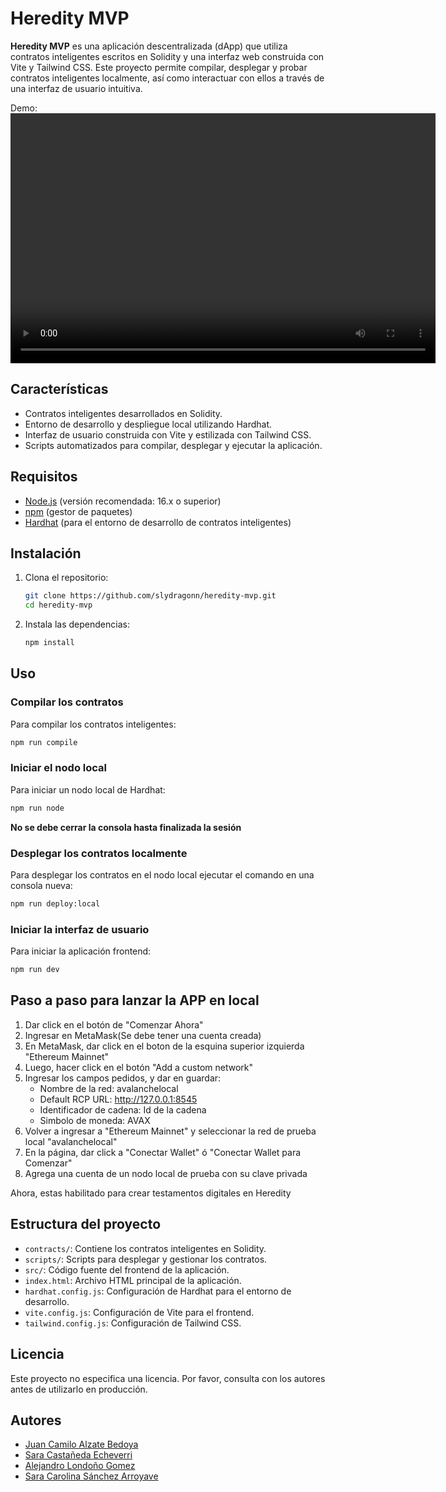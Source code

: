 # Heredity MVP

**Heredity MVP** es una aplicación descentralizada (dApp) que utiliza contratos inteligentes escritos en Solidity y una interfaz web construida con Vite y Tailwind CSS. Este proyecto permite compilar, desplegar y probar contratos inteligentes localmente, así como interactuar con ellos a través de una interfaz de usuario intuitiva.

Demo:
<video width="680" height="400" controls>
  <source src="media/heredity-demo.mp4" type="video/mp4">
</video>

## Características

* Contratos inteligentes desarrollados en Solidity.
* Entorno de desarrollo y despliegue local utilizando Hardhat.
* Interfaz de usuario construida con Vite y estilizada con Tailwind CSS.
* Scripts automatizados para compilar, desplegar y ejecutar la aplicación.

## Requisitos

* [Node.js](https://nodejs.org/) (versión recomendada: 16.x o superior)
* [npm](https://www.npmjs.com/) (gestor de paquetes)
* [Hardhat](https://hardhat.org/) (para el entorno de desarrollo de contratos inteligentes)

## Instalación

1. Clona el repositorio:

   ```bash
   git clone https://github.com/slydragonn/heredity-mvp.git
   cd heredity-mvp
   ```



2. Instala las dependencias:

   ```bash
   npm install
   ```



## Uso

### Compilar los contratos

Para compilar los contratos inteligentes:

```bash
npm run compile
```



### Iniciar el nodo local

Para iniciar un nodo local de Hardhat:

```bash
npm run node
```
**No se debe cerrar la consola hasta finalizada la sesión**


### Desplegar los contratos localmente

Para desplegar los contratos en el nodo local ejecutar el comando en una consola nueva:

```bash
npm run deploy:local
```



### Iniciar la interfaz de usuario

Para iniciar la aplicación frontend:

```bash
npm run dev
```

## Paso a paso para lanzar la APP en local

1. Dar click en el botón de "Comenzar Ahora"
2. Ingresar en MetaMask(Se debe tener una cuenta creada)
3. En MetaMask, dar click en el boton de la esquina superior izquierda "Ethereum Mainnet"
4. Luego, hacer click en el botón "Add a custom network"
5. Ingresar los campos pedidos, y dar en guardar:
   - Nombre de la red: avalanchelocal
   - Default RCP URL: http://127.0.0.1:8545
   - Identificador de cadena: Id de la cadena
   - Simbolo de moneda: AVAX
7. Volver a ingresar a "Ethereum Mainnet" y seleccionar la red de prueba local "avalanchelocal"
8. En la página, dar click a "Conectar Wallet" ó "Conectar Wallet para Comenzar"
9. Agrega una cuenta de un nodo local de prueba con su clave privada

Ahora, estas habilitado para crear testamentos digitales en Heredity

## Estructura del proyecto

* `contracts/`: Contiene los contratos inteligentes en Solidity.
* `scripts/`: Scripts para desplegar y gestionar los contratos.
* `src/`: Código fuente del frontend de la aplicación.
* `index.html`: Archivo HTML principal de la aplicación.
* `hardhat.config.js`: Configuración de Hardhat para el entorno de desarrollo.
* `vite.config.js`: Configuración de Vite para el frontend.
* `tailwind.config.js`: Configuración de Tailwind CSS.

## Licencia

Este proyecto no especifica una licencia. Por favor, consulta con los autores antes de utilizarlo en producción.

## Autores
- [Juan Camilo Alzate Bedoya](https://github.com/11JuanK11)
- [Sara Castañeda Echeverri](https://github.com/Saraccee25)
- [Alejandro Londoño Gomez](https://github.com/slydragonn)
- [Sara Carolina Sánchez Arroyave](https://github.com/Caro-26S)
